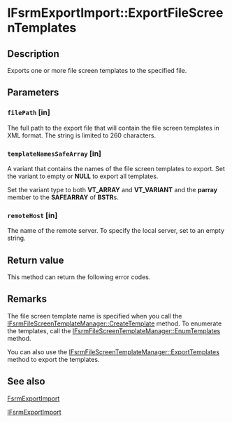 # IFsrmExportImport::ExportFileScreenTemplates

## Description

Exports one or more file screen templates to the specified file.

## Parameters

### `filePath` [in]

The full path to the export file that will contain the file screen templates in XML format. The string is limited to 260 characters.

### `templateNamesSafeArray` [in]

A variant that contains the names of the file screen templates to export. Set the variant to empty or **NULL** to export all templates.

Set the variant type to both **VT_ARRAY** and **VT_VARIANT** and the **parray** member to the **SAFEARRAY** of **BSTR**s.

### `remoteHost` [in]

The name of the remote server. To specify the local server, set to an empty string.

## Return value

This method can return the following error codes.

## Remarks

The file screen template name is specified when you call the [IFsrmFileScreenTemplateManager::CreateTemplate](https://learn.microsoft.com/previous-versions/windows/desktop/api/fsrmscreen/nf-fsrmscreen-ifsrmfilescreentemplatemanager-createtemplate) method. To enumerate the templates, call the [IFsrmFileScreenTemplateManager::EnumTemplates](https://learn.microsoft.com/previous-versions/windows/desktop/api/fsrmscreen/nf-fsrmscreen-ifsrmfilescreentemplatemanager-enumtemplates) method.

You can also use the [IFsrmFileScreenTemplateManager::ExportTemplates](https://learn.microsoft.com/previous-versions/windows/desktop/api/fsrmscreen/nf-fsrmscreen-ifsrmfilescreentemplatemanager-exporttemplates) method to export the templates.

## See also

[FsrmExportImport](https://learn.microsoft.com/previous-versions/windows/desktop/fsrm/fsrmexportimport)

[IFsrmExportImport](https://learn.microsoft.com/previous-versions/windows/desktop/api/fsrm/nn-fsrm-ifsrmexportimport)